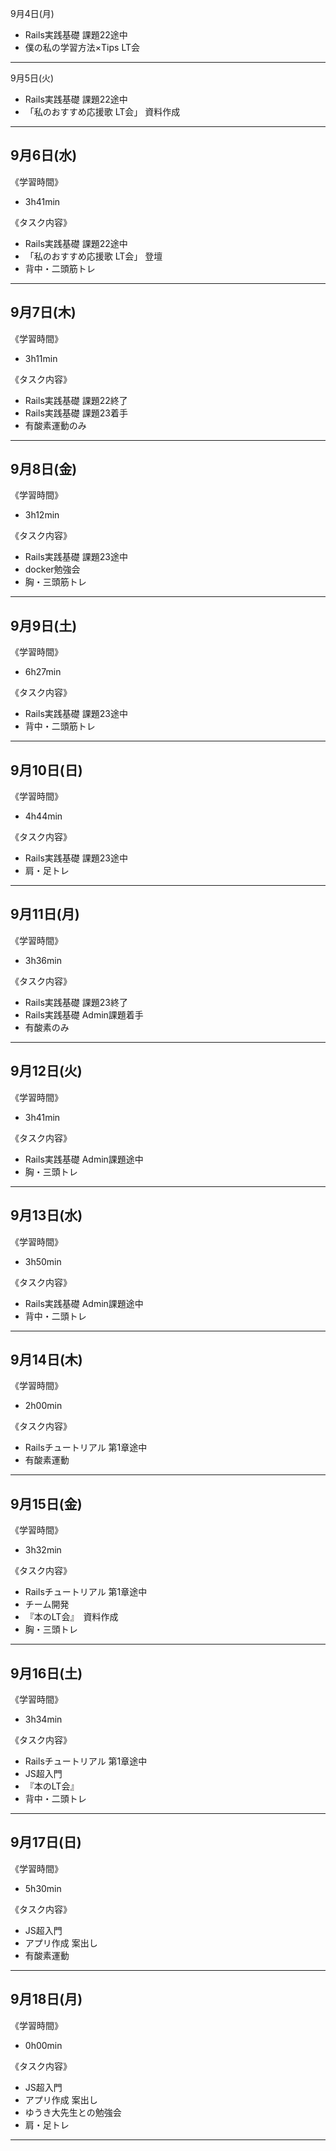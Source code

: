 9月4日(月)
- Rails実践基礎 課題22途中
- 僕の私の学習方法×Tips LT会
___
9月5日(火)
- Rails実践基礎 課題22途中
- 「私のおすすめ応援歌 LT会」 資料作成
___
## 9月6日(水)
《学習時間》  
- 3h41min

《タスク内容》
- Rails実践基礎 課題22途中
- 「私のおすすめ応援歌 LT会」 登壇
- 背中・二頭筋トレ
___
## 9月7日(木)
《学習時間》  
- 3h11min

 《タスク内容》
- Rails実践基礎 課題22終了
- Rails実践基礎 課題23着手
- 有酸素運動のみ
___
## 9月8日(金)
《学習時間》  
- 3h12min

 《タスク内容》
- Rails実践基礎 課題23途中
- docker勉強会
- 胸・三頭筋トレ
___
## 9月9日(土)
《学習時間》  
- 6h27min

 《タスク内容》
- Rails実践基礎 課題23途中
- 背中・二頭筋トレ
___
## 9月10日(日)
《学習時間》  
- 4h44min

 《タスク内容》
- Rails実践基礎 課題23途中
- 肩・足トレ
___
## 9月11日(月)
《学習時間》  
- 3h36min

 《タスク内容》
- Rails実践基礎 課題23終了
- Rails実践基礎 Admin課題着手
- 有酸素のみ
___
## 9月12日(火)
《学習時間》  
- 3h41min

 《タスク内容》
- Rails実践基礎 Admin課題途中
- 胸・三頭トレ
___
## 9月13日(水)
《学習時間》  
- 3h50min

 《タスク内容》
- Rails実践基礎 Admin課題途中
- 背中・二頭トレ
___
## 9月14日(木)
《学習時間》  
- 2h00min

 《タスク内容》
- Railsチュートリアル 第1章途中
- 有酸素運動
___
## 9月15日(金)
《学習時間》  
- 3h32min

 《タスク内容》
- Railsチュートリアル 第1章途中
- チーム開発
- 『本のLT会』　資料作成
- 胸・三頭トレ
___
## 9月16日(土)
《学習時間》  
- 3h34min

 《タスク内容》
- Railsチュートリアル 第1章途中
- JS超入門
- 『本のLT会』　
- 背中・二頭トレ
___
## 9月17日(日)
《学習時間》  
- 5h30min

 《タスク内容》
- JS超入門
- アプリ作成 案出し
- 有酸素運動
___
## 9月18日(月)
《学習時間》  
- 0h00min

 《タスク内容》
- JS超入門
- アプリ作成 案出し
- ゆうき大先生との勉強会
- 肩・足トレ
___
